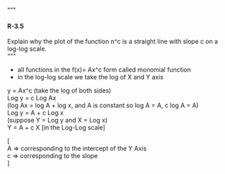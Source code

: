"""   
#### R-3.5
Explain why the plot of the function n^c is a straight line with slope c on a
log-log scale.   
"""

- all functions in the f(x)= Ax^c form called monomial function
- in the log-log scale we take the log of X and Y axis   


y = Ax^c (take the log of both sides)   
Log y = c Log Ax  
(log Ax = log A + log x, and A is constant so log A = A, c log A = A)   
Log y = A + c Log x   
(suppose Y = Log y and X = Log x)   
Y = A + c X [in the Log-Log scale]   

[  
    A => corresponding to the intercept of the Y Axis   
    c => corresponding to the slope     
]